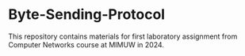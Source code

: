 # Byte-Sending-Protocol
 This repository contains materials for first laboratory assignment from Computer Networks course at MIMUW in 2024. 

